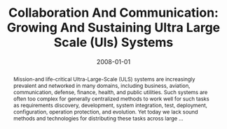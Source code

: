 ---
title: "Collaboration And Communication: Growing And Sustaining Ultra Large Scale (Uls) Systems"
abstract: "Mission-and life-critical Ultra-Large-Scale (ULS) systems are increasingly prevalent and networked in many domains, including business, aviation, communication, defense, finance, health, and public utilities. Such systems are often too complex for generally centralized methods to work well for such tasks as requirements discovery, development, system integration, test, deployment, configuration, operation protection, and evolution. Yet today we lack sound methods and technologies for distributing these tasks across large …"
date: 2008-01-01
venue: "Companion to the 23rd Annual ACM SIGPLAN Conference on Object-Oriented Programming, Systems, Languages, and Applications, OOPSLA 2008, October 19-13, 2007, Nashville, TN, USA"
paperurl: https://dl.acm.org/doi/abs/10.1145/1449814.1449865
authors: "Steven Fraser, Ricardo Lopez, Pradeep Kathail, Douglas C. Schmidt, Mary Shaw, Kevin J. Sullivan and Dave A. Thomas"
awards: ""
---